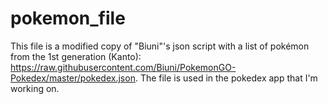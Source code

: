 # pokemon_file

This file is a modified copy of "Biuni"'s json script with a list of pokémon from the 1st generation (Kanto): https://raw.githubusercontent.com/Biuni/PokemonGO-Pokedex/master/pokedex.json.
The file is used in the pokedex app that I'm working on.
